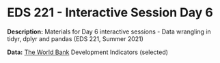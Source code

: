 # EDS 221 - Interactive Session Day 6

**Description:** Materials for Day 6 interactive sessions - Data wrangling in tidyr, dplyr and pandas (EDS 221, Summer 2021)

**Data:** [The World Bank](https://databank.worldbank.org/source/world-development-indicators#) Development Indicators (selected)


